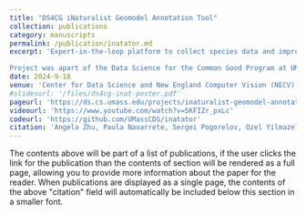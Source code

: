 ```yaml
---
title: "DS4CG iNaturalist Geomodel Annotation Tool"
collection: publications
category: manuscripts
permalink: /publication/inatator.md
excerpt: 'Expert-in-the-loop platform to collect species data and improve species distribution model accuracy in collaboration with computer vision faculty and researchers and iNaturalist engineers. Developed and deployed (Docker) a web application that enables experts to annotate species range maps using predictions from the SINR GeoModel- ML-based range prediction model to refine species distributions. This was done by designing an interactive mapping interface (React JS, Python) and database to store predictions and annotations

Project was apart of the Data Science for the Common Good Program at UMass Amherst in collaboration with UMass Researchers (Prof. Grant Van Horn and Prof. Subhransu Maji), University of Edinburgh researchers (Prof Oisin Mac Aodha, Christian Lange), eBird engineer (Sam Heinrich) and iNaturalist engineer (Alex Shepard).'
date: 2024-9-18
venue: 'Center for Data Science and New England Computer Vision (NECV) Workshop'
#slidesurl: '/files/ds4cg-inat-poster.pdf'
pageurl: 'https://ds.cs.umass.edu/projects/inaturalist-geomodel-annotation-tool'
videourl: 'https://www.youtube.com/watch?v=5KFIZr_pxLc'
codeurl: 'https://github.com/UMassCDS/inatator'
citation: 'Angela Zhu, Paula Navarrete, Sergei Pogorelov, Ozel Yilmazel, Virginia Partridge. (2024). iNaturalist Geomodel Annotation Tool. Center for Data Science at UMass Amherst.'
---
```


The contents above will be part of a list of publications, if the user clicks the link for the publication than the contents of section will be rendered as a full page, allowing you to provide more information about the paper for the reader. When publications are displayed as a single page, the contents of the above "citation" field will automatically be included below this section in a smaller font.